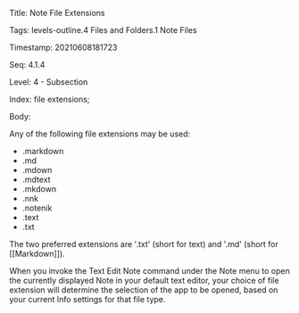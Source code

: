 Title:  Note File Extensions

Tags:   levels-outline.4 Files and Folders.1 Note Files

Timestamp: 20210608181723

Seq:    4.1.4

Level:  4 - Subsection

Index:  file extensions; 

Body: 

Any of the following file extensions may be used:

* .markdown
* .md
* .mdown
* .mdtext
* .mkdown
* .nnk
* .notenik
* .text
* .txt

The two preferred extensions are '.txt' (short for text) and '.md' (short for [[Markdown]]). 

When you invoke the Text Edit Note command under the Note menu to open the currently displayed Note in your default text editor, your choice of file extension will determine the selection of the app to be opened, based on your current Info settings for that file type.
